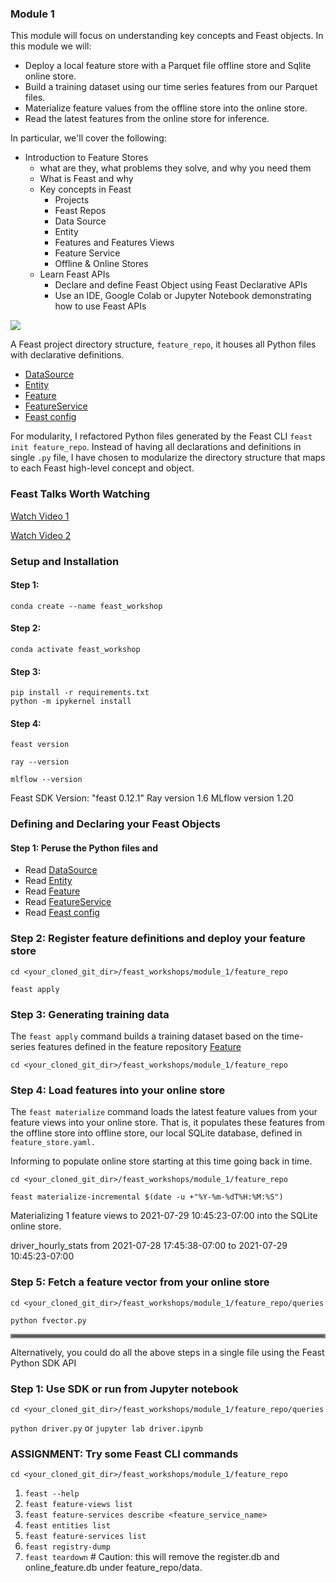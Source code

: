 ### Module 1
This module will focus on understanding key concepts and Feast objects. In this module we will:
 * Deploy a local feature store with a Parquet file offline store and Sqlite online store.
 * Build a training dataset using our time series features from our Parquet files.
 * Materialize feature values from the offline store into the online store.
 * Read the latest features from the online store for inference.

In particular, we'll cover the following:
 * Introduction to Feature Stores
   * what are they, what problems they solve, and why you need them
   * What is Feast and why
   * Key concepts in Feast
     * Projects
     * Feast Repos
     * Data Source
     * Entity
     * Features and Features Views
     * Feature Service
     * Offline & Online Stores
   * Learn Feast APIs
     * Declare and define Feast Object using Feast Declarative APIs
     * Use an IDE, Google Colab or Jupyter Notebook demonstrating how to use Feast APIs


![](images/feast_concepts.png)

A Feast project directory structure, `feature_repo`, it houses all Python files with declarative definitions.
* [DataSource](feature_repo/datasource/file_source.py)
* [Entity](feature_repo/entities/entity.py)
* [Feature](feature_repo/features/feature_views.py)
* [FeatureService](feature_repo/fservice/feature_svc.py)
* [Feast config](feature_repo/feature_store.yaml)

For modularity, I refactored Python files generated by the Feast CLI `feast init feature_repo`. Instead of having
all declarations and definitions in single `.py` file, I have chosen to modularize the directory structure that
maps to each Feast high-level concept and object.

### Feast Talks Worth Watching

[Watch Video 1](https://www.youtube.com/watch?v=6OCUMbEtSLU)

[Watch Video 2](https://youtu.be/vMreZGyYrh8)


### Setup and Installation

#### Step 1: 
``` conda create --name feast_workshop ```
#### Step 2:
``` conda activate feast_workshop ```
#### Step 3: 
``` 
pip install -r requirements.txt
python -m ipykernel install
```


#### Step 4:
``` feast version ```

```ray --version```

```mlflow --version```

Feast SDK Version: "feast 0.12.1"
Ray version 1.6
MLflow version 1.20

### Defining and Declaring your Feast Objects

#### Step 1: Peruse the Python files and 
* Read [DataSource](feature_repo/datasource/file_source.py)
* Read [Entity](feature_repo/entities/entity.py)
* Read [Feature](feature_repo/features/feature_views.py)
* Read [FeatureService](feature_repo/fservice/feature_svc.py)
* Read [Feast config](feature_repo/feature_store.yaml)

### Step 2: Register feature definitions and deploy your feature store
```cd <your_cloned_git_dir>/feast_workshops/module_1/feature_repo```

``` feast apply ```
### Step 3: Generating training data
The `feast apply` command builds a training dataset based on the time-series features defined in the 
feature repository [Feature](feature_repo/features/feature_views.py)

```cd <your_cloned_git_dir>/feast_workshops/module_1/feature_repo```

### Step 4: Load features into your online store
The `feast materialize` command loads the latest feature values from your feature views into your online store.
That is, it populates these features from the offline store into offline store, our local SQLite database,
defined in `feature_store.yaml.` 

Informing to populate online store starting at this time going back in time. 

```cd <your_cloned_git_dir>/feast_workshops/module_1/feature_repo```

```feast materialize-incremental $(date -u +"%Y-%m-%dT%H:%M:%S")```

Materializing 1 feature views to 2021-07-29 10:45:23-07:00 into the SQLite online store.

driver_hourly_stats from 2021-07-28 17:45:38-07:00 to 2021-07-29 10:45:23-07:00

### Step 5: Fetch a feature vector from your online store

```cd <your_cloned_git_dir>/feast_workshops/module_1/feature_repo/queries```

```python fvector.py```

<hr style="border:3px solid gray"> </hr>

Alternatively, you could do all the above steps in a single file using the Feast Python SDK API

### Step 1: Use SDK or run from Jupyter notebook
```cd <your_cloned_git_dir>/feast_workshops/module_1/feature_repo/queries```

```python driver.py``` or ```jupyter lab driver.ipynb```

### ASSIGNMENT: Try some Feast CLI commands

```cd <your_cloned_git_dir>/feast_workshops/module_1/feature_repo```

 1. `feast --help`
 2. `feast feature-views list`
 3. `feast feature-services describe <feature_service_name>`
 4. `feast entities list`
 5. `feast feature-services list`
 6. `feast registry-dump`
 7. `feast teardown` # Caution: this will remove the register.db and online_feature.db under feature_repo/data.
